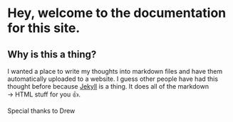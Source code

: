 # Hey, welcome to the documentation for this site.

## Why is this a thing?

I wanted a place to write my thoughts into markdown files and have them automatically uploaded to a website. I guess other people have had this thought before because [Jekyll](https://jekyllrb.com/) is a thing. It does all of the markdown &rarr; HTML stuff for you 👍.

Special thanks to Drew
